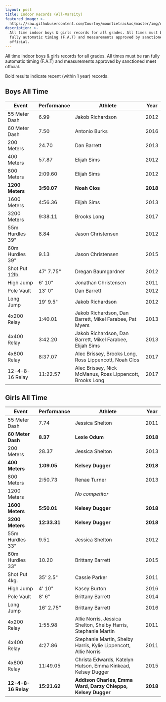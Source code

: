 ```yaml
---
layout: post
title: Indoor Records (All-Varsity)
featured_image: >-
  https://raw.githubusercontent.com/Courtny/mountietrackxc/master/img/uploads/mounties-default.jpg
description: >-
  All time indoor boys & girls records for all grades. All times must be ran
  fully automatic timing (F.A.T) and measurements approved by sanctioned meet
  official.
---
```

All time indoor boys & girls records for all grades. All times must be ran fully automatic timing (F.A.T) and measurements approved by sanctioned meet official.

Bold results indicate recent (within 1 year) records.

## Boys All Time

| Event           | Performance | Athlete                                                   | Year     |
| --------------- | ----------- | --------------------------------------------------------- | -------- |
| 55 Meter Dash   | 6.99        | Jakob Richardson                                          | 2012     |
| 60 Meter Dash   | 7.50        | Antonio Burks                                             | 2016     |
| 200 Meters      | 24.70       | Dan Barrett                                               | 2013     |
| 400 Meters      | 57.87       | Elijah Sims                                               | 2012     |
| 800 Meters      | 2:09.60     | Elijah Sims                                               | 2012     |
| **1200 Meters** | **3:50.07** | **Noah Clos**                                             | **2018** |
| 1600 Meters     | 4:56.36     | Elijah Sims                                               | 2013     |
| 3200 Meters     | 9:38.11     | Brooks Long                                               | 2017     |
| 55m Hurdles 39" | 8.84        | Jason Christensen                                         | 2012     |
| 60m Hurdles 39" | 9.13        | Jason Christensen                                         | 2015     |
| Shot Put 12lb.  | 47' 7.75"   | Dregan Baumgardner                                        | 2012     |
| High Jump       | 6' 10"      | Jonathan Christensen                                      | 2011     |
| Pole Vault      | 13' 0"      | Dan Barrett                                               | 2012     |
| Long Jump       | 19' 9.5"    | Jakob Richardson                                          | 2012     |
| 4x200 Relay     | 1:40.01     | Jakob Richardson, Dan Barrett, Mikel Farabee, Pat Myers   | 2013     |
| 4x400 Relay     | 3:42.20     | Jakob Richardson, Dan Barrett, Mikel Farabee, Elijah Sims | 2013     |
| 4x800 Relay     | 8:37.07     | Alec Brissey, Brooks Long, Ross Lippencott, Noah Clos     | 2017     |
| 12-4-8-16 Relay | 11:22.57    | Alec Brissey, Nick McManus, Ross Lippencott, Brooks Long  | 2017     |

## Girls All Time

| Event               | Performance  | Athlete                                                         | Year     |
| ------------------- | ------------ | --------------------------------------------------------------- | -------- |
| 55 Meter Dash       | 7.74         | Jessica Shelton                                                 | 2011     |
| **60 Meter Dash**   | **8.37**     | **Lexie Odum**                                                  | **2018** |
| 200 Meters          | 28.37        | Jessica Shelton                                                 | 2013     |
| **400 Meters**      | **1:09.05**  | **Kelsey Dugger**                                               | **2018** |
| 800 Meters          | 2:50.73      | Renae Turner                                                    | 2013     |
| 1200 Meters          |       | _No competitor_                                                    |      |
| **1600 Meters**     | **5:50.01**  | **Kelsey Dugger**                                               | **2018** |
| **3200 Meters**     | **12:33.31** | **Kelsey Dugger**                                               | **2018** |
| 55m Hurdles 33"     | 9.51         | Jessica Shelton                                                 | 2012     |
| 60m Hurdles 33"     | 10.20        | Brittany Barrett                                                | 2015     |
| Shot Put 4kg.       | 35' 2.5"     | Cassie Parker                                                   | 2011     |
| High Jump           | 4' 10"       | Kasey Burton                                                    | 2016     |
| Pole Vault          | 8' 6"        | Brittany Barrett                                                | 2014     |
| Long Jump           | 16' 2.75"    | Brittany Barrett                                                | 2016     |
| 4x200 Relay         | 1:55.98      | Allie Norris, Jessica Shelton, Shelby Harris, Stephanie Martin  | 2011     |
| 4x400 Relay         | 4:27.86      | Stephanie Martin, Shelby Harris, Kylie Lippencott, Allie Norris | 2011     |
| 4x800 Relay         | 11:49.05     | Christa Edwards, Katelyn Hutson, Emma Kinkead, Kelsey Dugger    | 2015     |
| **12-4-8-16 Relay** | **15:21.62** | **Addison Charles, Emma Ward, Darzy Chieppo, Kelsey Dugger**    | **2018** |

